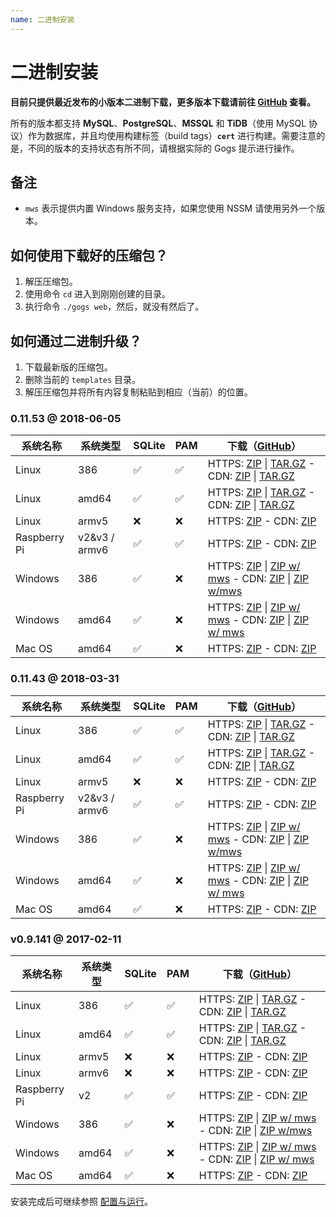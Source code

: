 ```yaml
---
name: 二进制安装
---
```


# 二进制安装

**目前只提供最近发布的小版本二进制下载，更多版本下载请前往 [GitHub](https://github.com/gogs/gogs/releases) 查看。**

所有的版本都支持 **MySQL**、**PostgreSQL**、**MSSQL** 和 **TiDB**（使用 MySQL 协议）作为数据库，并且均使用构建标签（build tags）**`cert`** 进行构建。需要注意的是，不同的版本的支持状态有所不同，请根据实际的 Gogs 提示进行操作。

## 备注

- `mws` 表示提供内置 Windows 服务支持，如果您使用 NSSM 请使用另外一个版本。

## 如何使用下载好的压缩包？

1. 解压压缩包。
2. 使用命令 `cd` 进入到刚刚创建的目录。
3. 执行命令 `./gogs web`，然后，就没有然后了。

## 如何通过二进制升级？

1. 下载最新版的压缩包。
2. 删除当前的 `templates` 目录。
3. 解压压缩包并将所有内容复制粘贴到相应（当前）的位置。

### 0.11.53 @ 2018-06-05

|系统名称|系统类型|SQLite|PAM|下载（[GitHub](https://github.com/gogs/gogs/releases/tag/v0.11.53)）|
|------|----|------|---|--------|
|Linux|386|✅|✅|HTTPS: [ZIP](https://dl.gogs.io/0.11.53/gogs_0.11.53_linux_386.zip) \| [TAR.GZ](https://dl.gogs.io/0.11.53/gogs_0.11.53_linux_386.tar.gz) - CDN: [ZIP](http://7d9nal.com2.z0.glb.qiniucdn.com/gogs_0.11.53_linux_386.zip) \| [TAR.GZ](http://7d9nal.com2.z0.glb.qiniucdn.com/gogs_0.11.53_linux_386.tar.gz)|
|Linux|amd64|✅|✅|HTTPS: [ZIP](https://dl.gogs.io/0.11.53/gogs_0.11.53_linux_amd64.zip) \| [TAR.GZ](https://dl.gogs.io/0.11.53/gogs_0.11.53_linux_amd64.tar.gz) - CDN: [ZIP](http://7d9nal.com2.z0.glb.qiniucdn.com/gogs_0.11.53_linux_amd64.zip) \| [TAR.GZ](http://7d9nal.com2.z0.glb.qiniucdn.com/gogs_0.11.53_linux_amd64.tar.gz)|
|Linux|armv5|❌|❌|HTTPS: [ZIP](https://dl.gogs.io/0.11.53/gogs_0.11.53_linux_armv5.zip) - CDN: [ZIP](http://7d9nal.com2.z0.glb.qiniucdn.com/gogs_0.11.53_linux_armv5.zip)|
|Raspberry Pi|v2&v3 / armv6|✅|✅|HTTPS: [ZIP](https://dl.gogs.io/0.11.53/gogs_0.11.53_raspi2_armv6.zip) - CDN: [ZIP](http://7d9nal.com2.z0.glb.qiniucdn.com/gogs_0.11.53_raspi2_armv6.zip)|
|Windows|386|✅|❌|HTTPS: [ZIP](https://dl.gogs.io/0.11.53/gogs_0.11.53_windows_386.zip) \| [ZIP w/ mws](https://dl.gogs.io/0.11.53/gogs_0.11.53_windows_386_mws.zip) - CDN: [ZIP](http://7d9nal.com2.z0.glb.qiniucdn.com/gogs_0.11.53_windows_386.zip) \| [ZIP w/mws](http://7d9nal.com2.z0.glb.qiniucdn.com/gogs_0.11.53_windows_386_mws.zip)|
|Windows|amd64|✅|❌|HTTPS: [ZIP](https://dl.gogs.io/0.11.53/gogs_0.11.53_windows_amd64.zip) \| [ZIP w/ mws](https://dl.gogs.io/0.11.53/gogs_0.11.53_windows_amd64_mws.zip) - CDN: [ZIP](http://7d9nal.com2.z0.glb.qiniucdn.com/gogs_0.11.53_windows_amd64.zip) \| [ZIP w/ mws](http://7d9nal.com2.z0.glb.qiniucdn.com/gogs_0.11.53_windows_amd64_mws.zip)|
|Mac OS|amd64|✅|❌|HTTPS: [ZIP](https://dl.gogs.io/0.11.53/gogs_0.11.53_darwin_amd64.zip) - CDN: [ZIP](http://7d9nal.com2.z0.glb.qiniucdn.com/gogs_0.11.53_darwin_amd64.zip)|

### 0.11.43 @ 2018-03-31

|系统名称|系统类型|SQLite|PAM|下载（[GitHub](https://github.com/gogs/gogs/releases/tag/v0.11.43)）|
|------|----|------|---|--------|
|Linux|386|✅|✅|HTTPS: [ZIP](https://dl.gogs.io/0.11.43/gogs_0.11.43_linux_386.zip) \| [TAR.GZ](https://dl.gogs.io/0.11.43/gogs_0.11.43_linux_386.tar.gz) - CDN: [ZIP](http://7d9nal.com2.z0.glb.qiniucdn.com/gogs_0.11.43_linux_386.zip) \| [TAR.GZ](http://7d9nal.com2.z0.glb.qiniucdn.com/gogs_0.11.43_linux_386.tar.gz)|
|Linux|amd64|✅|✅|HTTPS: [ZIP](https://dl.gogs.io/0.11.43/gogs_0.11.43_linux_amd64.zip) \| [TAR.GZ](https://dl.gogs.io/0.11.43/gogs_0.11.43_linux_amd64.tar.gz) - CDN: [ZIP](http://7d9nal.com2.z0.glb.qiniucdn.com/gogs_0.11.43_linux_amd64.zip) \| [TAR.GZ](http://7d9nal.com2.z0.glb.qiniucdn.com/gogs_0.11.43_linux_amd64.tar.gz)|
|Linux|armv5|❌|❌|HTTPS: [ZIP](https://dl.gogs.io/0.11.43/gogs_0.11.43_linux_armv5.zip) - CDN: [ZIP](http://7d9nal.com2.z0.glb.qiniucdn.com/gogs_0.11.43_linux_armv5.zip)|
|Raspberry Pi|v2&v3 / armv6|✅|✅|HTTPS: [ZIP](https://dl.gogs.io/0.11.43/gogs_0.11.43_raspi2_armv6.zip) - CDN: [ZIP](http://7d9nal.com2.z0.glb.qiniucdn.com/gogs_0.11.43_raspi2_armv6.zip)|
|Windows|386|✅|❌|HTTPS: [ZIP](https://dl.gogs.io/0.11.43/gogs_0.11.43_windows_386.zip) \| [ZIP w/ mws](https://dl.gogs.io/0.11.43/gogs_0.11.43_windows_386_mws.zip) - CDN: [ZIP](http://7d9nal.com2.z0.glb.qiniucdn.com/gogs_0.11.43_windows_386.zip) \| [ZIP w/mws](http://7d9nal.com2.z0.glb.qiniucdn.com/gogs_0.11.43_windows_386_mws.zip)|
|Windows|amd64|✅|❌|HTTPS: [ZIP](https://dl.gogs.io/0.11.43/gogs_0.11.43_windows_amd64.zip) \| [ZIP w/ mws](https://dl.gogs.io/0.11.43/gogs_0.11.43_windows_amd64_mws.zip) - CDN: [ZIP](http://7d9nal.com2.z0.glb.qiniucdn.com/gogs_0.11.43_windows_amd64.zip) \| [ZIP w/ mws](http://7d9nal.com2.z0.glb.qiniucdn.com/gogs_0.11.43_windows_amd64_mws.zip)|
|Mac OS|amd64|✅|❌|HTTPS: [ZIP](https://dl.gogs.io/0.11.43/gogs_0.11.43_darwin_amd64.zip) - CDN: [ZIP](http://7d9nal.com2.z0.glb.qiniucdn.com/gogs_0.11.43_darwin_amd64.zip)|

### v0.9.141 @ 2017-02-11

|系统名称|系统类型|SQLite|PAM|下载（[GitHub](https://github.com/gogs/gogs/releases/tag/v0.9.141)）|
|------|----|------|---|--------|
|Linux|386|✅|✅|HTTPS: [ZIP](https://dl.gogs.io/gogs_v0.9.141_linux_386.zip) \| [TAR.GZ](https://dl.gogs.io/gogs_v0.9.141_linux_386.tar.gz) - CDN: [ZIP](http://7d9nal.com2.z0.glb.qiniucdn.com/gogs_v0.9.141_linux_386.zip) \| [TAR.GZ](http://7d9nal.com2.z0.glb.qiniucdn.com/gogs_v0.9.141_linux_386.tar.gz)|
|Linux|amd64|✅|✅|HTTPS: [ZIP](https://dl.gogs.io/gogs_v0.9.141_linux_amd64.zip) \| [TAR.GZ](https://dl.gogs.io/gogs_v0.9.141_linux_amd64.tar.gz) - CDN: [ZIP](http://7d9nal.com2.z0.glb.qiniucdn.com/gogs_v0.9.141_linux_amd64.zip) \| [TAR.GZ](http://7d9nal.com2.z0.glb.qiniucdn.com/gogs_v0.9.141_linux_amd64.tar.gz)|
|Linux|armv5|❌|❌|HTTPS: [ZIP](https://dl.gogs.io/gogs_v0.9.141_linux_armv5.zip) - CDN: [ZIP](http://7d9nal.com2.z0.glb.qiniucdn.com/gogs_v0.9.141_linux_armv5.zip)|
|Linux|armv6|❌|❌|HTTPS: [ZIP](https://dl.gogs.io/gogs_v0.9.141_linux_armv6.zip) - CDN: [ZIP](http://7d9nal.com2.z0.glb.qiniucdn.com/gogs_v0.9.141_linux_armv6.zip)|
|Raspberry Pi|v2|✅|✅|HTTPS: [ZIP](https://dl.gogs.io/gogs_v0.9.141_raspi2_armv6.zip) - CDN: [ZIP](http://7d9nal.com2.z0.glb.qiniucdn.com/gogs_v0.9.141_raspi2_armv6.zip)|
|Windows|386|✅|❌|HTTPS: [ZIP](https://dl.gogs.io/gogs_v0.9.141_windows_386.zip) \| [ZIP w/ mws](https://dl.gogs.io/gogs_v0.9.141_windows_386_mws.zip) - CDN: [ZIP](http://7d9nal.com2.z0.glb.qiniucdn.com/gogs_v0.9.141_windows_386.zip) \| [ZIP w/mws](http://7d9nal.com2.z0.glb.qiniucdn.com/gogs_v0.9.141_windows_386_mws.zip)|
|Windows|amd64|✅|❌|HTTPS: [ZIP](https://dl.gogs.io/gogs_v0.9.141_windows_amd64.zip) \| [ZIP w/ mws](https://dl.gogs.io/gogs_v0.9.141_windows_amd64_mws.zip) - CDN: [ZIP](http://7d9nal.com2.z0.glb.qiniucdn.com/gogs_v0.9.141_windows_amd64.zip) \| [ZIP w/ mws](http://7d9nal.com2.z0.glb.qiniucdn.com/gogs_v0.9.141_windows_amd64_mws.zip)|
|Mac OS|amd64|✅|❌|HTTPS: [ZIP](https://dl.gogs.io/gogs_v0.9.141_darwin_amd64.zip) - CDN: [ZIP](http://7d9nal.com2.z0.glb.qiniucdn.com/gogs_v0.9.141_darwin_amd64.zip)|

安装完成后可继续参照 [配置与运行](configuration_and_run.html)。
